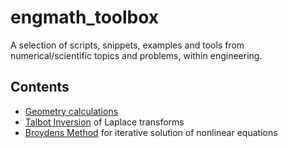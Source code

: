 # engmath_toolbox
A selection of scripts, snippets, examples and tools from numerical/scientific topics and problems, within engineering.

## Contents
* [Geometry calculations](Geometry_Calculations/)
* [Talbot Inversion](Talbot_inversion/) of Laplace transforms
* [Broydens Method](NLEQ_Broydens_method/) for iterative solution of nonlinear equations

